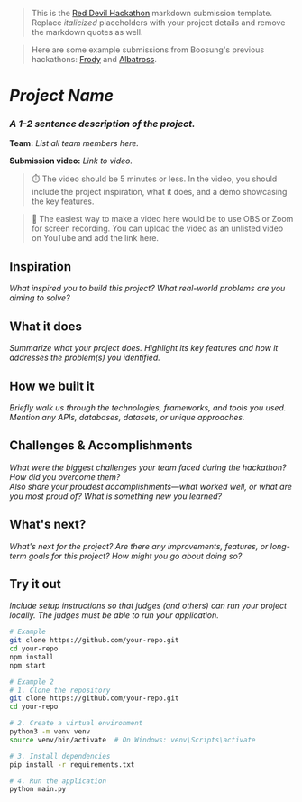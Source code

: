> This is the [Red Devil Hackathon](https://reddevilhacks.github.io/) markdown submission template. Replace *italicized* placeholders with your project details and remove the markdown quotes as well.

> Here are some example submissions from Boosung's previous hackathons: [Frody](https://devpost.com/software/temptemp) and [Albatross](https://devpost.com/software/albatross).

# *Project Name*
### *A 1-2 sentence description of the project.*
**Team:** *List all team members here.*

**Submission video:** *Link to video.*
> ⏱️ The video should be 5 minutes or less. In the video, you should include the project inspiration, what it does, and a demo showcasing the key features.

> 🎥 The easiest way to make a video here would be to use OBS or Zoom for screen recording. You can upload the video as an unlisted video on YouTube and add the link here.

## Inspiration
*What inspired you to build this project? What real-world problems are you aiming to solve?*

## What it does
*Summarize what your project does. Highlight its key features and how it addresses the problem(s) you identified.*

## How we built it
*Briefly walk us through the technologies, frameworks, and tools you used. Mention any APIs, databases, datasets, or unique approaches.*

## Challenges & Accomplishments
*What were the biggest challenges your team faced during the hackathon? How did you overcome them?  
Also share your proudest accomplishments—what worked well, or what are you most proud of? What is something new you learned?*

## What's next?
*What's next for the project? Are there any improvements, features, or long-term goals for this project? How might you go about doing so?*

## Try it out
*Include setup instructions so that judges (and others) can run your project locally. The judges must be able to run your application.*

```bash
# Example
git clone https://github.com/your-repo.git
cd your-repo
npm install
npm start
```

```bash
# Example 2
# 1. Clone the repository
git clone https://github.com/your-repo.git
cd your-repo

# 2. Create a virtual environment
python3 -m venv venv
source venv/bin/activate  # On Windows: venv\Scripts\activate

# 3. Install dependencies
pip install -r requirements.txt

# 4. Run the application
python main.py
```
